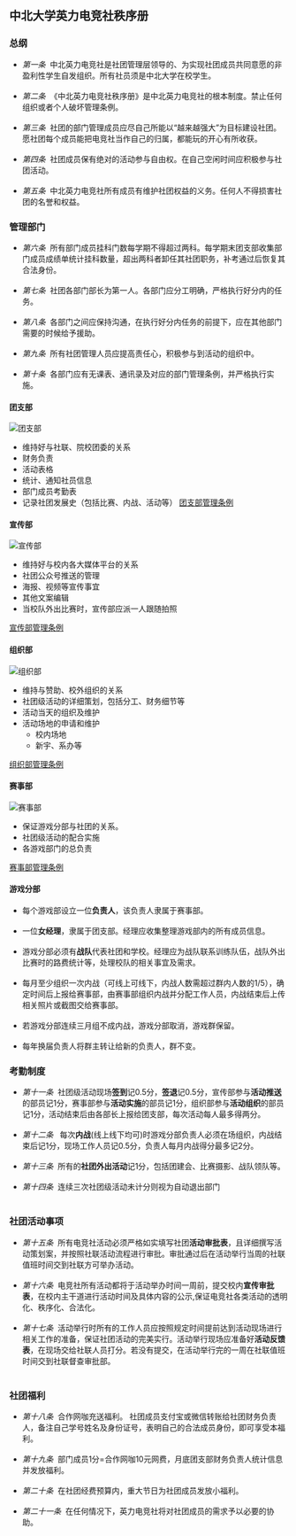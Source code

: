 ## 中北大学英力电竞社秩序册

### 总纲
* *第一条*&nbsp;&nbsp;中北英力电竞社是社团管理层领导的、为实现社团成员共同意愿的非盈利性学生自发组织。所有社员须是中北大学在校学生。<br><br>
* *第二条*&nbsp;&nbsp;《中北英力电竞社秩序册》是中北英力电竞社的根本制度。禁止任何组织或者个人破坏管理条例。<br><br>
* *第三条*&nbsp;&nbsp;社团的部门管理成员应尽自己所能以“越来越强大”为目标建设社团。愿社团每个成员能把电竞社当作自己的归属，都能玩的开心有所收获。<br><br>
* *第四条*&nbsp;&nbsp;社团成员保有绝对的活动参与自由权。在自己空闲时间应积极参与社团活动。<br><br>
* *第五条*&nbsp;&nbsp;中北英力电竞社所有成员有维护社团权益的义务。任何人不得损害社团的名誉和权益。

### 管理部门
* *第六条*&nbsp;&nbsp;所有部门成员挂科门数每学期不得超过两科。每学期末团支部收集部门成员成绩单统计挂科数量，超出两科者卸任其社团职务，补考通过后恢复其合法身份。<br><br>
* *第七条*&nbsp;&nbsp;社团各部门部长为第一人。各部门应分工明确，严格执行好分内的任务。<BR><br>
* *第八条*&nbsp;&nbsp;各部门之间应保持沟通，在执行好分内任务的前提下，应在其他部门需要的时候给予援助。<br><br>
* *第九条*&nbsp;&nbsp;所有社团管理人员应提高责任心，积极参与到活动的组织中。<br><br>
* *第十条*&nbsp;&nbsp;各部门应有无课表、通讯录及对应的部门管理条例，并严格执行实施。
#### 团支部

![团支部](https://github.com/Joki-memeda/NUC-YLESports/blob/master/1.png)
* 维持好与社联、院校团委的关系
* 财务负责
* 活动表格
* 统计、通知社员信息
* 部门成员考勤表
* 记录社团发展史（包括比赛、内战、活动等）
[团支部管理条例]()
#### 宣传部
![宣传部](https://github.com/Joki-memeda/NUC-YLESports/blob/master/2.png)

* 维持好与校内各大媒体平台的关系
*	 社团公众号推送的管理
*	 海报、视频等宣传事宜
*	 其他文案编辑
*	 当校队外出比赛时，宣传部应派一人跟随拍照

[宣传部管理条例](https://github.com/Joki-memeda/NUC-YLESports/blob/master/publicity.md)
#### 组织部
![组织部](https://github.com/Joki-memeda/NUC-YLESports/blob/master/3.png)
* 维持与赞助、校外组织的关系
*  社团级活动的详细策划，包括分工、财务细节等
*  活动当天的组织及维护
*  活动场地的申请和维护
	*	校内场地
	*	新宇、系办等
  
[组织部管理条例](https://github.com/Joki-memeda/NUC-YLESports/blob/master/originize.md)
#### 赛事部
![赛事部](https://github.com/Joki-memeda/NUC-YLESports/blob/master/4.png)
* 保证游戏分部与社团的关系。
* 社团级活动的配合实施
* 各游戏部门的总负责

[赛事部管理条例](https://github.com/Joki-memeda/NUC-YLESports/blob/master/game.md)
#### 游戏分部
* 每个游戏部设立一位**负责人**，该负责人隶属于赛事部。<br><br>
* 一位**女经理**，隶属于团支部。经理应收集整理游戏部内的所有成员信息。<br><br>
* 游戏分部必须有**战队**代表社团和学校。经理应为战队联系训练队伍，战队外出比赛时的路费统计等，处理校队的相关事宜及需求。<br><br>
* 每月至少组织一次内战（可线上可线下，内战人数需超过群内人数的1/5），确定时间后上报给赛事部，由赛事部组织内战并分配工作人员，内战结束后上传相关照片或截图交给赛事部。<br><br>
* 若游戏分部连续三月组不成内战，游戏分部取消，游戏群保留。<br><br>
* 每年换届负责人将群主转让给新的负责人，群不变。

### 考勤制度
* *第十一条*&nbsp;&nbsp;社团级活动现场**签到**记0.5分，**签退**记0.5分，宣传部参与**活动推送**的部员记1分，赛事部参与**活动实施**的部员记1分，组织部参与**活动组织**的部员记1分，活动结束后由各部长上报给团支部，每次活动每人最多得两分。<br><br>
* *第十二条* &nbsp;&nbsp;每次**内战**(线上线下均可)时游戏分部负责人必须在场组织，内战结束后记1分，现场工作人员记0.5分，负责人每月内战得分最多记2分。<br><br>
* *第十三条*&nbsp;&nbsp;所有的**社团外出活动**记1分，包括团建会、比赛摄影、战队领队等。<br><br>
* *第十四条*&nbsp;&nbsp;连续三次社团级活动未计分则视为自动退出部门<br><br>

### 社团活动事项
* *第十五条*&nbsp;&nbsp;所有电竞社活动必须严格如实填写社团**活动审批表**，且详细撰写活动策划案，并按照社联活动流程进行审批。审批通过后在活动举行当周的社联值班时间交到社联方可举办活动。<br><br>
* *第十六条*&nbsp;&nbsp;电竞社所有活动都将于活动举办时间一周前，提交校内**宣传审批表**，在校内主干道进行活动时间及具体内容的公示,保证电竞社各类活动的透明化、秩序化、合法化。<br><br>
* *第十七条*&nbsp;&nbsp;活动举行时所有的工作人员应按照规定时间提前达到活动现场进行相关工作的准备，保证社团活动的完美实行。活动举行现场应准备好**活动反馈表**，在现场交给社联人员打分。若没有提交，在活动举行完的一周在社联值班时间交到社联督查审批部。<br><br>

### 社团福利
* *第十八条*&nbsp;&nbsp;合作网咖充送福利。 社团成员支付宝或微信转账给社团财务负责人，备注自己学号姓名及身份证号，表明自己的合法成员身份，即可享受本福利。<br><br>
* *第十九条*&nbsp;&nbsp;部门成员1分=合作网咖10元网费，月底团支部财务负责人统计信息并发放福利。<br><br>
* *第二十条*&nbsp;&nbsp;在社团经费预算内，重大节日为社团成员发放小福利。<br><br>
*  *第二十一条*&nbsp;&nbsp;在任何情况下，英力电竞社将对社团成员的需求予以必要的协助。<br><br>
